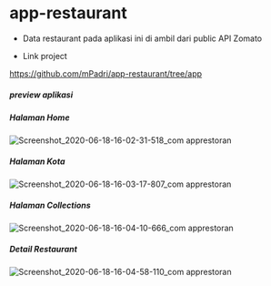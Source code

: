 # app-restaurant

- Data restaurant pada aplikasi ini di ambil dari public API Zomato

- Link project

https://github.com/mPadri/app-restaurant/tree/app

##### preview aplikasi

##### Halaman Home

![Screenshot_2020-06-18-16-02-31-518_com apprestoran](https://user-images.githubusercontent.com/35441466/85004859-3b7af480-b182-11ea-9d95-82c11b0f9ee1.png)

##### Halaman Kota

![Screenshot_2020-06-18-16-03-17-807_com apprestoran](https://user-images.githubusercontent.com/35441466/85004890-42a20280-b182-11ea-822f-07eb1fc957e5.png)

##### Halaman Collections

![Screenshot_2020-06-18-16-04-10-666_com apprestoran](https://user-images.githubusercontent.com/35441466/85004905-47ff4d00-b182-11ea-8d2d-dbe5cbee93a5.png)

##### Detail Restaurant

![Screenshot_2020-06-18-16-04-58-110_com apprestoran](https://user-images.githubusercontent.com/35441466/85004917-4d5c9780-b182-11ea-8ea9-78b64f24505f.png)
